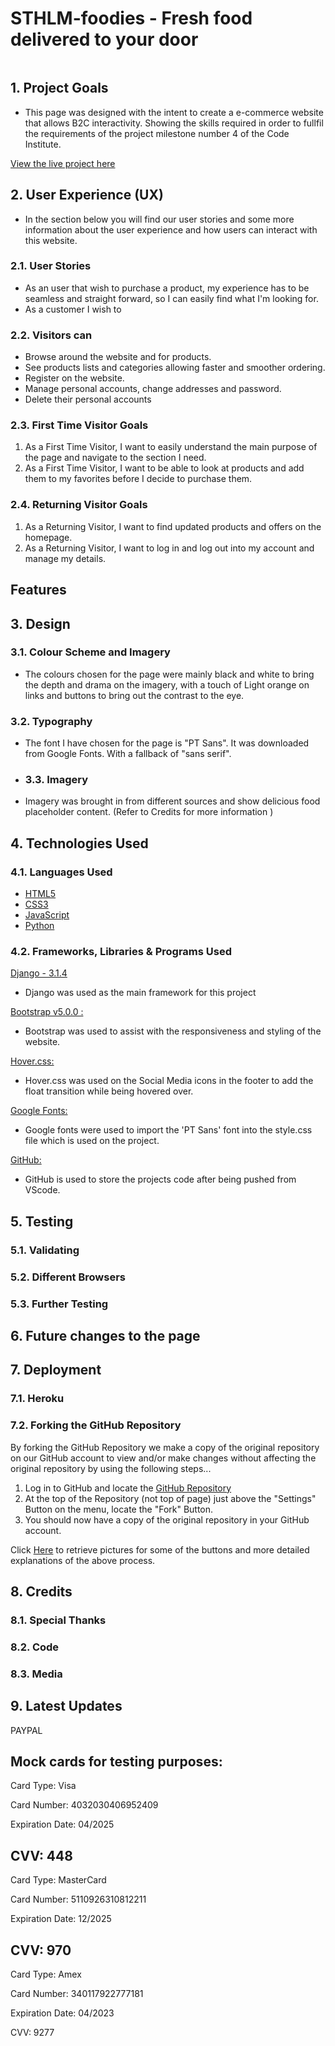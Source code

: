 # STHLM-foodies - Fresh food delivered to your door

<img src="">

## 1. Project Goals

- This page was designed with the intent to create a e-commerce website that allows B2C interactivity. Showing the skills required in order to fullfil
  the requirements of the project milestone number 4 of the Code Institute.

[View the live project here](https://sthlm-foodies.herokuapp.com/)

## 2. User Experience (UX)

- In the section below you will find our user stories and some more information about the user experience and how users can interact with this website.

### 2.1. User Stories

- As an user that wish to purchase a product, my experience has to be seamless and straight forward, so I can easily find what I'm looking for.
- As a customer I wish to

### 2.2. Visitors can

- Browse around the website and for products.
- See products lists and categories allowing faster and smoother ordering.
- Register on the website.
- Manage personal accounts, change addresses and password.
- Delete their personal accounts

### 2.3. First Time Visitor Goals

1. As a First Time Visitor, I want to easily understand the main purpose of the page and navigate to the section I need.
2. As a First Time Visitor, I want to be able to look at products and add them to my favorites before I decide to purchase them.

### 2.4. Returning Visitor Goals

1. As a Returning Visitor, I want to find updated products and offers on the homepage.
2. As a Returning Visitor, I want to log in and log out into my account and manage my details.

## Features

## 3. Design

### 3.1. Colour Scheme and Imagery

- The colours chosen for the page were mainly black and white to bring the depth and drama on the imagery,
  with a touch of Light orange on links and buttons to bring out the contrast to the eye.

### 3.2. Typography

- The font I have chosen for the page is "PT Sans". It was downloaded from Google Fonts. With a fallback of "sans serif".

- ### 3.3. Imagery

- Imagery was brought in from different sources and show delicious food placeholder content. (Refer to Credits for more information )

## 4. Technologies Used

### 4.1. Languages Used

- [HTML5](https://en.wikipedia.org/wiki/HTML5)
- [CSS3](https://en.wikipedia.org/wiki/Cascading_Style_Sheets)
- [JavaScript](https://en.wikipedia.org/wiki/javascript)
- [Python](https://en.wikipedia.org/wiki/javascript)

### 4.2. Frameworks, Libraries & Programs Used

[Django - 3.1.4](https://www.djangoproject.com/)

- Django was used as the main framework for this project

[Bootstrap v5.0.0 :](https://getbootstrap.com/)

- Bootstrap was used to assist with the responsiveness and styling of the website.

[Hover.css:](https://ianlunn.github.io/Hover/)

- Hover.css was used on the Social Media icons in the footer to add the float transition while being hovered over.

[Google Fonts:](https://fonts.google.com/)

- Google fonts were used to import the 'PT Sans' font into the style.css file which is used on the project.

[GitHub:](https://github.com/)

- GitHub is used to store the projects code after being pushed from VScode.

## 5. Testing

### 5.1. Validating

### 5.2. Different Browsers

### 5.3. Further Testing

## 6. Future changes to the page

## 7. Deployment

### 7.1. Heroku

### 7.2. Forking the GitHub Repository

By forking the GitHub Repository we make a copy of the original repository on our GitHub account to view and/or make changes without affecting the original repository by using the following steps...

1. Log in to GitHub and locate the [GitHub Repository](https://github.com/)
2. At the top of the Repository (not top of page) just above the "Settings" Button on the menu, locate the "Fork" Button.
3. You should now have a copy of the original repository in your GitHub account.

Click [Here](https://help.github.com/en/github/creating-cloning-and-archiving-repositories/cloning-a-repository#cloning-a-repository-to-github-desktop) to retrieve pictures for some of the buttons and more detailed explanations of the above process.

## 8. Credits

### 8.1. Special Thanks

### 8.2. Code

### 8.3. Media

## 9. Latest Updates

PAYPAL

## Mock cards for testing purposes:

Card Type: Visa

Card Number: 4032030406952409

Expiration Date: 04/2025

## CVV: 448

Card Type: MasterCard

Card Number: 5110926310812211

Expiration Date: 12/2025

## CVV: 970

Card Type: Amex

Card Number: 340117922777181

Expiration Date: 04/2023

CVV: 9277

